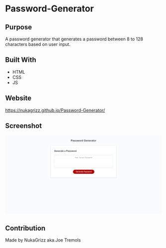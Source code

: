 # Password-Generator

## Purpose
A password generator that generates a password between 8 to 128 characters based on user input.

## Built With
* HTML
* CSS
* JS

## Website
https://nukagrizz.github.io/Password-Generator/

## Screenshot
![Screenshot](./assets/screenshots/Password-Generator-Screenshot.png)

## Contribution
Made by NukaGrizz aka.Joe Tremols